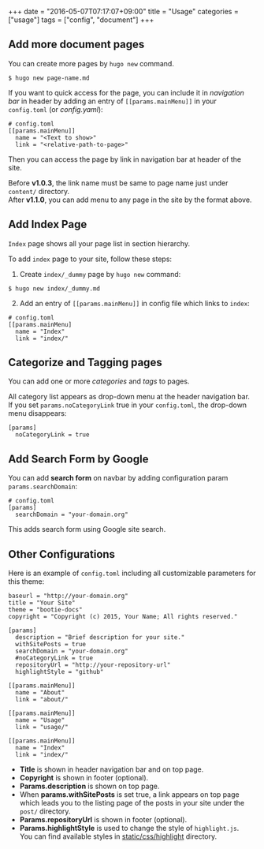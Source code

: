 +++
date = "2016-05-07T07:17:07+09:00"
title = "Usage"
categories = ["usage"]
tags = ["config", "document"]
+++

## Add more document pages

You can create more pages by `hugo new` command.

```
$ hugo new page-name.md
```

If you want to quick access for the page, you can include it in _navigation bar_
in header by adding an entry of `[[params.mainMenu]]` in your `config.toml` (or
_config.yaml_):

```
# config.toml
[[params.mainMenu]]
  name = "<Text to show>"
  link = "<relative-path-to-page>"
```

Then you can access the page by link in navigation bar at header of the site.

Before **v1.0.3**, the link name must be same to page name just under `content/`
directory.  
After **v1.1.0**, you can add menu to any page in the site by the format above.

## Add Index Page

`Index` page shows all your page list in section hierarchy.

To add `index` page to your site, follow these steps:

1) Create `index/_dummy` page by `hugo new` command:

```
$ hugo new index/_dummy.md
```

2) Add an entry of `[[params.mainMenu]]` in config file which links to `index`:

```
# config.toml
[[params.mainMenu]
  name = "Index"
  link = "index/"
```

## Categorize and Tagging pages

You can add one or more _categories_ and _tags_ to pages.

All category list appears as drop-down menu at the header navigation bar.  
If you set `params.noCategoryLink` true in your `config.toml`, the drop-down menu disappears:

```
[params]
  noCategoryLink = true
```

## Add Search Form by Google

You can add **search form** on navbar by adding configuration param `params.searchDomain`:

```
# config.toml
[params]
  searchDomain = "your-domain.org"
```

This adds search form using Google site search.

## Other Configurations

Here is an example of `config.toml` including all customizable parameters for this
theme:

```
baseurl = "http://your-domain.org"
title = "Your Site"
theme = "bootie-docs"
copyright = "Copyright (c) 2015, Your Name; All rights reserved."

[params]
  description = "Brief description for your site."
  withSitePosts = true
  searchDomain = "your-domain.org"
  #noCategoryLink = true
  repositoryUrl = "http://your-repository-url"
  highlightStyle = "github"

[[params.mainMenu]]
  name = "About"
  link = "about/"

[[params.mainMenu]]
  name = "Usage"
  link = "usage/"

[[params.mainMenu]]
  name = "Index"
  link = "index/"
```

* **Title** is shown in header navigation bar and on top page.
* **Copyright** is shown in footer (optional).
* **Params.description** is shown on top page.
* When **params.withSitePosts** is set true, a link appears on top page which leads
you to the listing page of the posts in your site under the `post/` directory.
* **Params.repositoryUrl** is shown in footer (optional).
* **Params.highlightStyle** is used to change the style of `highlight.js`.  
You can find available styles in
[static/css/highlight](https://github.com/key-amb/hugo-theme-bootie-docs/tree/master/static/css/highlight)
directory.
